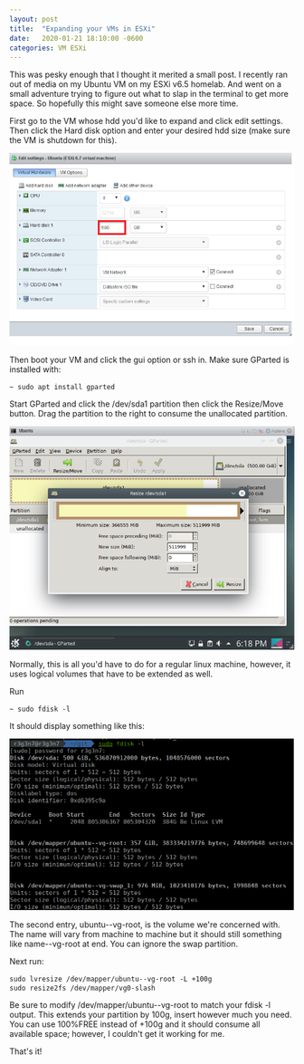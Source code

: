 ```yaml
---
layout: post
title:  "Expanding your VMs in ESXi"
date:   2020-01-21 18:10:00 -0600
categories: VM ESXi
---
```


This was pesky enough that I thought it merited a small post. I recently ran out of media on my Ubuntu VM on my ESXi v6.5 homelab. And went on a small adventure trying to figure out what to slap in the terminal to get more space. So hopefully this might save someone else more time.


First go to the VM whose hdd you'd like to expand and click edit settings.
Then click the Hard disk option and enter your desired hdd size (make sure the VM is shutdown for this).

![ESXi Menu](/assets/img/esxi_vm_hdd.png)

Then boot your VM and click the gui option or ssh in. Make sure GParted is installed with:
```
~ sudo apt install gparted
```

Start GParted and click the /dev/sda1 partition then click the Resize/Move button. Drag the partition to the right to consume the unallocated partition.

![GParted Menu](/assets/img/esxi_vm_gparted.png)

Normally, this is all you'd have to do for a regular linux machine, however, it uses logical volumes that have to be extended as well.

Run 
```
~ sudo fdisk -l
```

It should display something like this:

![fdisk output](/assets/img/esxi_vm_cmd_1.png)

The second entry, ubuntu--vg-root, is the volume we're concerned with. The name will vary from machine to machine but it should still something like name--vg-root at end. You can ignore the swap partition.

Next run:
```
sudo lvresize /dev/mapper/ubuntu--vg-root -L +100g 
sudo resize2fs /dev/mapper/vg0-slash

```

Be sure to modify /dev/mapper/ubuntu--vg-root to match your fdisk -l output.
This extends your partition by 100g, insert however much you need. You can use 100%FREE instead of +100g and it should consume all available space; however, I couldn't get it working for me.

That's it!